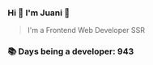 ### Hi 👋 I&#39;m Juani 🦁

> I&#39;m a Frontend Web Developer SSR

### 📚 Days being a developer: 943
